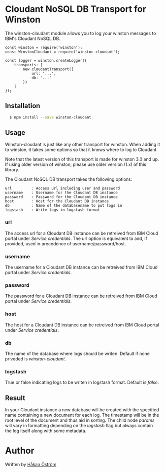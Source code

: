 # Cloudant NoSQL DB Transport for Winston

The winston-cloudant module allows you to log your winston messages to IBM's Cloudant NoSQL DB.

    const winston = require('winston');
    const WinstonCloudant = require('winston-cloudant');
    
    const logger = winston.createLogger({
        transports: [
            new cloudantTransport({
                url: '...',
                db: '...'
            })
        ]
    });
    

## Installation

``` bash
  $ npm install --save winston-cloudant
```

## Usage

Winston-cloudant is just like any other transport for winston. When adding it to winston, it takes some options so that
it knows where to log to Cloudant.

Note that the latest version of this transport is made for winston 3.0 and up. If using older version of winston, please use older version (1.x) of this library.

The Cloudant NoSQL DB transport takes the following options:

    url         : Access url including user and password
    username    : Username for the Cloudant DB instance
    password    : Password for the Cloudant DB instance
    host        : Host for the Cloudant DB instance
    db          : Name of the databasename to put logs in
    logstash    : Write logs in logstash format

### url
The access url for a Cloudant DB instance can be retreived from IBM Cloud portal under _Service credentials_. The url option is equivalent to and, if provided, used in precedence of username/password/host.

### username
The username for a Cloudant DB instance can be retreived from IBM Cloud portal under _Service credentials_.

### password
The password for a Cloudant DB instance can be retreived from IBM Cloud portal under _Service credentials_.

### host
The host for a Cloudant DB instance can be retreived from IBM Cloud portal under _Service credentials_.

### db
The name of the database where logs should be writen. Default if none priveded is _winston-cloudant_.

### logstash
True or false indicating logs to be writen in logstash format. Default is _false_.

## Result

In your Cloudant instance a new database will be created with the specified name containing a new document for each log. The timestamp will be in the root level of the document and thus aid in sorting. The child node _params_ will vary in formatting depending on the _logstash_ flag but always contain the log itself along with some metadata. 

# Author

Written by [Håkan Öström](http://www.hakanostrom.se)